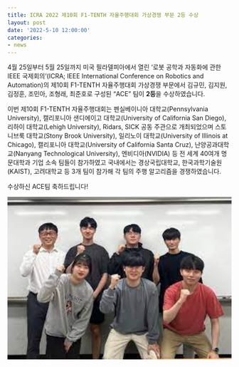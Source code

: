 ```yaml
---
title: ICRA 2022 제10회 F1-TENTH 자율주행대회 가상경쟁 부문 2등 수상
layout: post
date: '2022-5-10 12:00:00'
categories:
- news
---
```


4월 25일부터 5월 25일까지 미국 필라델피아에서 열린 ‘로봇 공학과 자동화에 관한 IEEE 국제회의’(ICRA; IEEE International Conference on Robotics and Automation)의 제10회 F1-TENTH 자율주행대회 가상경쟁 부문에서 김규민, 김지원, 김정훈, 조민아, 조형래, 최준호로 구성된 “ACE” 팀이 **2등**을 수상하였습니다.

이번 제10회 F1-TENTH 자율주행대회는 펜실베이니아 대학교(Pennsylvania University), 캘리포니아 샌디에이고 대학교(University of California San Diego), 리하이 대학교(Lehigh University), Ridars, SICK 공동 주관으로 개최되었으며 스토니브룩 대학교(Stony Brook University), 일리노이 대학교(University of Illinois at Chicago), 캘리포니아 대학교(University of California Santa Cruz), 난양공과대학교(Nanyang Technological University), 엔비디아(NVIDIA) 등 전 세계 40여개 명문대학과 기업 소속 팀들이 참가하였고 국내에서는 경상국립대학교, 한국과학기술원(KAIST), 고려대학교 등 3개 팀이 참가해 각 팀의 주행 알고리즘을 경쟁하였습니다. 

수상하신 ACE팀 축하드립니다!


<img src="/post_image/220525_F1_tenth_icra.jpg" width="700">